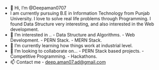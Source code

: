 - 👋 Hi, I’m @Deepaman0707
- I am currently pursuing B.E in Information Technology from Punjab University. I love to solve real life problems through       Programming. I found Data Structure very interesting, and also interested in the Web development. 
- 👀 I’m interested in ..
      - Data Structure and Algorithms.
      - Web Development.
      - PERN Stack.
      - MERN Stack.
- 🌱 I’m currently learning how things work at industrial level.
- 💞️ I’m looking to collaborate on...
      - PERN Stack based projects. 
      - Competitive Programming.
      - Hackathons.
- 📫 Contact me - deep.aman07.ad@gmail.com 

<!---
Deepaman0707/Deepaman0707 is a ✨ special ✨ repository because its `README.md` (this file) appears on your GitHub profile.
You can click the Preview link to take a look at your changes.
--->
